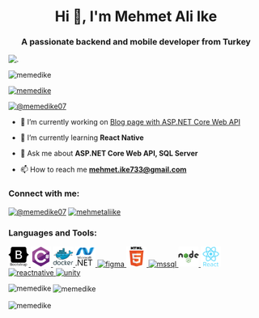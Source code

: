 <h1 align="center">Hi 👋, I'm Mehmet Ali Ike</h1>
<h3 align="center">A passionate backend and mobile developer from Turkey</h3>
<img src="https://img.etimg.com/thumb/width-1200,height-900,imgsize-638053,resizemode-75,msid-84146083/prime/technology-and-startups/booting-up-developer-economy-how-tech-startups-are-helping-coders-build-and-test-software-faster.jpg" alt=".">

<p align="left"> <img src="https://komarev.com/ghpvc/?username=memedike&label=Profile%20views&color=0e75b6&style=flat" alt="memedike" /> </p>

<p align="left"> <a href="https://github.com/ryo-ma/github-profile-trophy"><img src="https://github-profile-trophy.vercel.app/?username=memedike" alt="memedike" /></a> </p>

<p align="left"> <a href="https://twitter.com/@memedike07" target="blank"><img src="https://img.shields.io/twitter/follow/@memedike07?logo=twitter&style=for-the-badge" alt="@memedike07" /></a> </p>

- 🔭 I’m currently working on [Blog page with ASP.NET Core Web API](https://github.com/Memedike/BlogApi-OnionCQRS)

- 🌱 I’m currently learning **React Native**

- 💬 Ask me about **ASP.NET Core Web API, SQL Server**

- 📫 How to reach me **mehmet.ike733@gmail.com**

<h3 align="left">Connect with me:</h3>
<p align="left">
<a href="https://twitter.com/@memedike07" target="blank"><img align="center" src="https://raw.githubusercontent.com/rahuldkjain/github-profile-readme-generator/master/src/images/icons/Social/twitter.svg" alt="@memedike07" height="30" width="40" /></a>
<a href="https://linkedin.com/in/mehmetaliike" target="blank"><img align="center" src="https://raw.githubusercontent.com/rahuldkjain/github-profile-readme-generator/master/src/images/icons/Social/linked-in-alt.svg" alt="mehmetaliike" height="30" width="40" /></a>
</p>

<h3 align="left">Languages and Tools:</h3>
<p align="left"> <a href="https://getbootstrap.com" target="_blank" rel="noreferrer"> <img src="https://raw.githubusercontent.com/devicons/devicon/master/icons/bootstrap/bootstrap-plain-wordmark.svg" alt="bootstrap" width="40" height="40"/> </a> <a href="https://www.w3schools.com/cs/" target="_blank" rel="noreferrer"> <img src="https://raw.githubusercontent.com/devicons/devicon/master/icons/csharp/csharp-original.svg" alt="csharp" width="40" height="40"/> </a> <a href="https://www.docker.com/" target="_blank" rel="noreferrer"> <img src="https://raw.githubusercontent.com/devicons/devicon/master/icons/docker/docker-original-wordmark.svg" alt="docker" width="40" height="40"/> </a> <a href="https://dotnet.microsoft.com/" target="_blank" rel="noreferrer"> <img src="https://raw.githubusercontent.com/devicons/devicon/master/icons/dot-net/dot-net-original-wordmark.svg" alt="dotnet" width="40" height="40"/> </a> <a href="https://www.figma.com/" target="_blank" rel="noreferrer"> <img src="https://www.vectorlogo.zone/logos/figma/figma-icon.svg" alt="figma" width="40" height="40"/> </a> <a href="https://www.w3.org/html/" target="_blank" rel="noreferrer"> <img src="https://raw.githubusercontent.com/devicons/devicon/master/icons/html5/html5-original-wordmark.svg" alt="html5" width="40" height="40"/> </a> <a href="https://www.microsoft.com/en-us/sql-server" target="_blank" rel="noreferrer"> <img src="https://www.svgrepo.com/show/303229/microsoft-sql-server-logo.svg" alt="mssql" width="40" height="40"/> </a> <a href="https://nodejs.org" target="_blank" rel="noreferrer"> <img src="https://raw.githubusercontent.com/devicons/devicon/master/icons/nodejs/nodejs-original-wordmark.svg" alt="nodejs" width="40" height="40"/> </a> <a href="https://reactjs.org/" target="_blank" rel="noreferrer"> <img src="https://raw.githubusercontent.com/devicons/devicon/master/icons/react/react-original-wordmark.svg" alt="react" width="40" height="40"/> </a> <a href="https://reactnative.dev/" target="_blank" rel="noreferrer"> <img src="https://reactnative.dev/img/header_logo.svg" alt="reactnative" width="40" height="40"/> </a> <a href="https://unity.com/" target="_blank" rel="noreferrer"> <img src="https://www.vectorlogo.zone/logos/unity3d/unity3d-icon.svg" alt="unity" width="40" height="40"/> </a> </p>

<p><img align="left" src="https://github-readme-stats.vercel.app/api/top-langs?username=memedike&show_icons=true&locale=en&layout=compact" alt="memedike" /></p>

<p>&nbsp;<img align="center" src="https://github-readme-stats.vercel.app/api?username=memedike&show_icons=true&locale=en" alt="memedike" /></p>

<p><img align="center" src="https://github-readme-streak-stats.herokuapp.com/?user=memedike&" alt="memedike" /></p>
